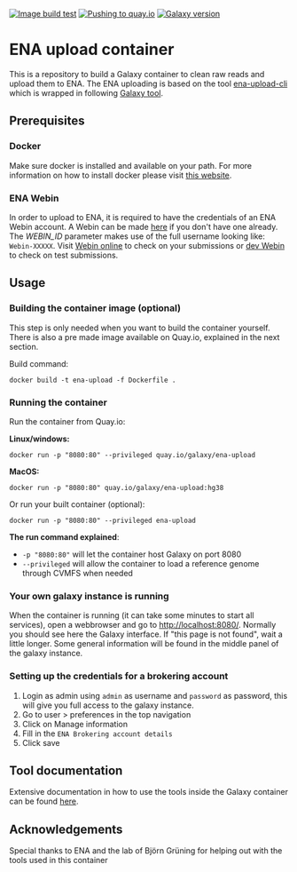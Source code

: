 [![Image build test](https://github.com/ELIXIR-Belgium/ena-upload-container/workflows/Image%20build%20test/badge.svg)](https://github.com/ELIXIR-Belgium/ena-upload-container/actions?query=workflow%3A%22Image+build+test%22)
[![Pushing to quay.io](https://github.com/ELIXIR-Belgium/ena-upload-container/workflows/Pushing%20to%20quay.io/badge.svg)](https://github.com/ELIXIR-Belgium/ena-upload-container/actions?query=workflow%3A%22Pushing+to+quay.io%22)
[![Galaxy version](https://img.shields.io/badge/Galaxy%20version-20.05-blue)](https://github.com/bgruening/docker-galaxy-stable/tree/20.05)

# ENA upload container

This is a repository to build a Galaxy container to clean raw reads and upload them to ENA. The ENA uploading is based on the tool [ena-upload-cli](https://github.com/usegalaxy-eu/ena-upload-cli) which is wrapped in following [Galaxy tool](https://testtoolshed.g2.bx.psu.edu/view/ieguinoa/ena_upload).

## Prerequisites 

### Docker

Make sure docker is installed and available on your path. For more information on how to install docker please visit [this website](https://docs.docker.com/get-docker/).

### ENA Webin

In order to upload to ENA, it is required to have the credentials of an ENA Webin account. A Webin can be made [here](https://www.ebi.ac.uk/ena/submit/sra/#home) if you don't have one already. The *WEBIN_ID* parameter makes use of the full username looking like: `Webin-XXXXX`. Visit [Webin online](https://www.ebi.ac.uk/ena/submit/webin) to check on your submissions or [dev Webin](https://wwwdev.ebi.ac.uk/ena/submit/webin) to check on test submissions.


## Usage

### Building the container image (optional)

This step is only needed when you want to build the container yourself. There is also a pre made image available on Quay.io, explained in the next section.

Build command:

```
docker build -t ena-upload -f Dockerfile .    
```

### Running the container

Run the container from Quay.io:

**Linux/windows:**
```
docker run -p "8080:80" --privileged quay.io/galaxy/ena-upload
```

**MacOS:**
```
docker run -p "8080:80" quay.io/galaxy/ena-upload:hg38
```

Or run your built container (optional):

```
docker run -p "8080:80" --privileged ena-upload
```

**The run command explained**:
- `-p "8080:80"` will let the container host Galaxy on port 8080
- `--privileged` will allow the container to load a reference genome through CVMFS when needed

### Your own galaxy instance is running

When the container is running (it can take some minutes to start all services), open a webbrowser and go to [http://localhost:8080/](http://localhost:8080/). Normally you should see here the Galaxy interface. If "this page is not found", wait a little longer. Some general information will be found in the middle panel of the galaxy instance. 

### Setting up the credentials for a brokering account

1) Login as admin using `admin` as username and `password` as password, this will give you full access to the galaxy instance.
2) Go to user > preferences in the top navigation
3) Click on Manage information
4) Fill in the `ENA Brokering account details`
5) Click save

## Tool documentation

Extensive documentation in how to use the tools inside the Galaxy container can be found [here](https://rdm.elixir-belgium.org/covid-19/sarscov2_submission.html).

## Acknowledgements 

Special thanks to ENA and the lab  of Björn Grüning for helping out with the tools used in this container
